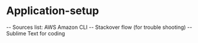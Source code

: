 # Application-setup
-- Sources list: AWS Amazon CLI
-- Stackover flow (for trouble shooting)
-- Sublime Text for coding
